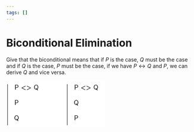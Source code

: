 ```yaml
---
tags: []
---
```


# Biconditional Elimination

Give that the biconditional means that if $P$ is the case, $Q$ must be the case
and if $Q$ is the case, $P$ must be the case, if we have $P \leftrightarrow Q$
and $P$, we can derive $Q$ and vice versa.

![](/img/biconditional-elim.png)

